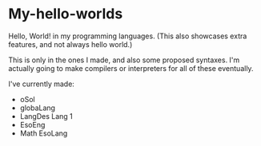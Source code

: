 # My-hello-worlds
Hello, World! in my programming languages. (This also showcases extra features, and not always hello world.)

This is only in the ones I made, and also some proposed syntaxes. I'm actually going to make compilers or interpreters for all of these eventually.

I've currently made:
* oSol
* globaLang
* LangDes Lang 1
* EsoEng
* Math EsoLang
